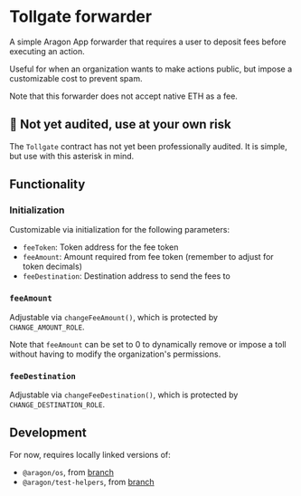 # Tollgate forwarder

A simple Aragon App forwarder that requires a user to deposit fees before executing an action.

Useful for when an organization wants to make actions public, but impose a customizable cost to prevent spam.

Note that this forwarder does not accept native ETH as a fee.

## 🚨 Not yet audited, use at your own risk

The `Tollgate` contract has not yet been professionally audited. It is simple, but use with this
asterisk in mind.

## Functionality

### Initialization

Customizable via initialization for the following parameters:

- `feeToken`: Token address for the fee token
- `feeAmount`: Amount required from fee token (remember to adjust for token decimals)
- `feeDestination`: Destination address to send the fees to

### `feeAmount`

Adjustable via `changeFeeAmount()`, which is protected by `CHANGE_AMOUNT_ROLE`.

Note that `feeAmount` can be set to 0 to dynamically remove or impose a toll without having to modify the organization's permissions.

### `feeDestination`

Adjustable via `changeFeeDestination()`, which is protected by `CHANGE_DESTINATION_ROLE`.

## Development

For now, requires locally linked versions of:

- `@aragon/os`, from [branch](https://github.com/aragon/aragonOS/pull/536)
- `@aragon/test-helpers`, from [branch](https://github.com/aragon/aragon-apps/pull/891)

